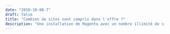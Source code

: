 ```yaml
---
date: "2018-10-08-7"
draft: false
title: "Combien de sites sont compris dans l'offre ?"
description: "Une installation de Magento avec un nombre illimité de site. Le prix augmentera uniquement si la charge augmente."
---
```

